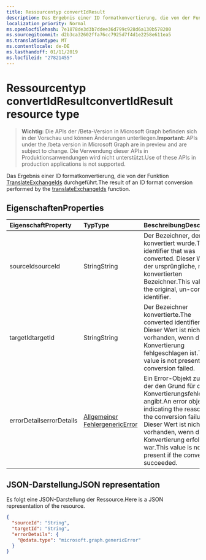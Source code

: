 ```yaml
---
title: Ressourcentyp convertIdResult
description: Das Ergebnis einer ID formatkonvertierung, die von der Funktion TranslateExchangeIds durchgeführt.
localization_priority: Normal
ms.openlocfilehash: 7e1878de3d3b7ddee36d799c928d6a130b578200
ms.sourcegitcommit: d2b3ca32602ffa76cc7925d7f4d1e2258e611ea5
ms.translationtype: MT
ms.contentlocale: de-DE
ms.lasthandoff: 01/11/2019
ms.locfileid: "27821455"
---
```

# <a name="convertidresult-resource-type"></a><span data-ttu-id="32677-103">Ressourcentyp convertIdResult</span><span class="sxs-lookup"><span data-stu-id="32677-103">convertIdResult resource type</span></span>

> <span data-ttu-id="32677-104">**Wichtig:** Die APIs der /Beta-Version in Microsoft Graph befinden sich in der Vorschau und können Änderungen unterliegen.</span><span class="sxs-lookup"><span data-stu-id="32677-104">**Important:** APIs under the /beta version in Microsoft Graph are in preview and are subject to change.</span></span> <span data-ttu-id="32677-105">Die Verwendung dieser APIs in Produktionsanwendungen wird nicht unterstützt.</span><span class="sxs-lookup"><span data-stu-id="32677-105">Use of these APIs in production applications is not supported.</span></span>

<span data-ttu-id="32677-106">Das Ergebnis einer ID formatkonvertierung, die von der Funktion [TranslateExchangeIds](../api/user-translateexchangeids.md) durchgeführt.</span><span class="sxs-lookup"><span data-stu-id="32677-106">The result of an ID format conversion performed by the [translateExchangeIds](../api/user-translateexchangeids.md) function.</span></span>

## <a name="properties"></a><span data-ttu-id="32677-107">Eigenschaften</span><span class="sxs-lookup"><span data-stu-id="32677-107">Properties</span></span>

| <span data-ttu-id="32677-108">Eigenschaft</span><span class="sxs-lookup"><span data-stu-id="32677-108">Property</span></span> | <span data-ttu-id="32677-109">Typ</span><span class="sxs-lookup"><span data-stu-id="32677-109">Type</span></span> | <span data-ttu-id="32677-110">Beschreibung</span><span class="sxs-lookup"><span data-stu-id="32677-110">Description</span></span> |
|:---------|:-----|:------------|
| <span data-ttu-id="32677-111">sourceId</span><span class="sxs-lookup"><span data-stu-id="32677-111">sourceId</span></span> | <span data-ttu-id="32677-112">String</span><span class="sxs-lookup"><span data-stu-id="32677-112">String</span></span> | <span data-ttu-id="32677-113">Der Bezeichner, der konvertiert wurde.</span><span class="sxs-lookup"><span data-stu-id="32677-113">The identifier that was converted.</span></span> <span data-ttu-id="32677-114">Dieser Wert ist der ursprüngliche, nicht konvertierten Bezeichner.</span><span class="sxs-lookup"><span data-stu-id="32677-114">This value is the original, un-converted identifier.</span></span> |
| <span data-ttu-id="32677-115">targetId</span><span class="sxs-lookup"><span data-stu-id="32677-115">targetId</span></span> | <span data-ttu-id="32677-116">String</span><span class="sxs-lookup"><span data-stu-id="32677-116">String</span></span> | <span data-ttu-id="32677-117">Der Bezeichner konvertierte.</span><span class="sxs-lookup"><span data-stu-id="32677-117">The converted identifier.</span></span> <span data-ttu-id="32677-118">Dieser Wert ist nicht vorhanden, wenn die Konvertierung fehlgeschlagen ist.</span><span class="sxs-lookup"><span data-stu-id="32677-118">This value is not present if the conversion failed.</span></span> |
| <span data-ttu-id="32677-119">errorDetails</span><span class="sxs-lookup"><span data-stu-id="32677-119">errorDetails</span></span> | [<span data-ttu-id="32677-120">Allgemeiner Fehler</span><span class="sxs-lookup"><span data-stu-id="32677-120">genericError</span></span>](genericerror.md) | <span data-ttu-id="32677-121">Ein Error-Objekt zurück, der den Grund für die Konvertierungsfehler angibt.</span><span class="sxs-lookup"><span data-stu-id="32677-121">An error object indicating the reason for the conversion failure.</span></span> <span data-ttu-id="32677-122">Dieser Wert ist nicht vorhanden, wenn die Konvertierung erfolgreich war.</span><span class="sxs-lookup"><span data-stu-id="32677-122">This value is not present if the conversion succeeded.</span></span> |

## <a name="json-representation"></a><span data-ttu-id="32677-123">JSON-Darstellung</span><span class="sxs-lookup"><span data-stu-id="32677-123">JSON representation</span></span>

<span data-ttu-id="32677-124">Es folgt eine JSON-Darstellung der Ressource.</span><span class="sxs-lookup"><span data-stu-id="32677-124">Here is a JSON representation of the resource.</span></span>

<!-- {
  "blockType": "resource",
  "optionalProperties": [
    "targetId",
    "errorDetails"
  ],
  "@odata.type": "microsoft.graph.convertIdResult"
}-->

```json
{
  "sourceId": "String",
  "targetId": "String",
  "errorDetails": {
    "@odata.type": "microsoft.graph.genericError"
  }
}
```
